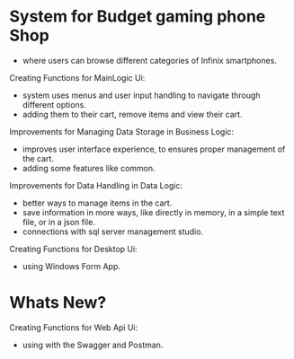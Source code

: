 # System for Budget gaming phone Shop
 - where users can browse different categories of Infinix smartphones.


Creating Functions for MainLogic Ui:
- system uses menus and user input handling to navigate through different options.
- adding them to their cart, remove items and view their cart.

Improvements for Managing Data Storage in Business Logic:
 - improves user interface experience, to ensures proper management of the cart.
 - adding some features like common.

Improvements for Data Handling in Data Logic:
 - better ways to manage items in the cart.
 - save information in more ways, like directly in memory, in a simple text file, or in a json file.
 - connections with sql server management studio.

Creating Functions for Desktop Ui:
- using Windows Form App.


# Whats New?

Creating Functions for Web Api Ui:
- using with the Swagger and Postman.
